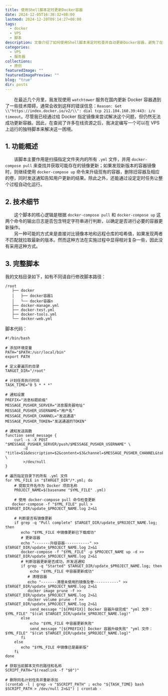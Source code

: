 ```yaml
---
title: 使用Shell脚本定时更新Docker容器
date: 2024-12-05T16:38:32+08:00
lastmod: 2024-12-20T09:14:27+08:00
tags:
  - docker
  - VPS
  - 脚本
description: 文章介绍了如何使用Shell脚本来定时检查并自动更新Docker容器，避免了在国内网络环境下使用watchtower服务遇到的技术障碍。该脚本能够扫描指定文件夹内的.yml文件，并通过docker-compose pull和docker-compose up命令来实现自动化更新、删除旧容器及相应的卷和通知功能。
categories:
  - VPS
  - 服务器
collections:
  - 原创
featuredImage: ""
featuredImagePreview: ""
blog: "true"
dir: posts
---
```


‌‌‌‌　　在最近几个月里，我发现使用 `watchtower` 服务在国内更新 Docker 容器遇到了一些技术障碍，通常会收到这样的错误信息：`Reason: Get \\"https://index.docker.io/v2/\\": dial tcp 211.104.160.39:443: i/o timeout`。尽管我已经通过给 Docker 指定镜像来尝试解决这个问题，但仍然无法成功更新容器。因此，在查阅了许多在线资源之后，我决定编写一个可以在 VPS 上运行的独特脚本来解决这一困境。

## 1. 功能概述

‌‌‌‌　　该脚本主要作用是扫描指定文件夹内的所有 `.yml` 文件，并用 `docker-compose pull` 来查找并获取可能存在的镜像更新；如果发现新版本的容器镜像时，则继续使用 `docker-compose up` 命令来升级现有的容器，删除旧容器及相应的卷，同时发送通知告知用户更新的结果。除此之外，还能通过设定定时任务让整个过程自动化运行。

## 2. 技术细节

‌‌‌‌　　这个脚本的核心逻辑是根据 `docker-compose pull` 和 `docker-compose up` 这两个命令的输出日志是否包含特定字符串进行判断，以确定是否进行必要的容器更新操作。  
‌‌‌‌　　另一种可能的方式来是直接对比镜像本地和远程仓库的哈希值，如果发现两者不匹配就拉取最新的版本。然而这种方法在实施过程中显得相对复杂一些，因此没有采用这种方式。

## 3. 完整脚本  

我的文档目录如下，如有不同请自行修改脚本路径：
```shell
/root
   ├── docker
   │   ├── docker容器1
   │   └── docker容器n
   ├── docker-manage.yml
   ├── docker-test.yml
   ├── docker-tools.yml
   └── docker-web.yml
```

脚本代码：
```shell
#!/bin/bash

# 添加环境变量
PATH="$PATH:/usr/local/bin"
export PATH

# 定义要遍历的目录
TARGET_DIR="/root"

# 计划任务执行时间
TASK_TIME="0 5 * * *"

# 通知设置
PREFIX="消息标题前缀"
MESSAGE_PUSHER_SERVER="消息服务器地址"
MESSAGE_PUSHER_USERNAME="用户名"
MESSAGE_PUSHER_CHANNEL="发送通道"
MESSAGE_PUSHER_TOKEN="发送通道的TOKEN"

# 通知发送函数
function send_message {
    curl -s -X POST "$MESSAGE_PUSHER_SERVER/push/$MESSAGE_PUSHER_USERNAME" \
        -d "title=$1&description=$2&content=$3&channel=$MESSAGE_PUSHER_CHANNEL&token=$MESSAGE_PUSHER_TOKEN&render_mode=code" \
        >/dev/null
}

# 遍历指定目录下的所有 .yml 文件
for YML_FILE in "$TARGET_DIR"/*.yml; do
    # 提取文件名作为 Docker 项目名称
    PROJECT_NAME=$(basename "$YML_FILE" .yml)

    # 使用 docker-compose pull 命令检查更新
   docker-compose -f "$YML_FILE" pull > $TARGET_DIR/update_$PROJECT_NAME.log 2>&1

    # 判断是否有镜像更新
    if grep -q "Pull complete" $TARGET_DIR/update_$PROJECT_NAME.log; then
       echo "$YML_FILE 中镜像更新已下载成功"
       # 更新容器
       echo "-------升级容器-----------" >> $TARGET_DIR/update_$PROJECT_NAME.log 2>&1
       docker-compose -f "$YML_FILE" -p $PROJECT_NAME up -d >> $TARGET_DIR/update_$PROJECT_NAME.log 2>&1
       # 判断容器更新是否成功，并发送通知
       if grep -q "Started" $TARGET_DIR/update_$PROJECT_NAME.log; then
           echo "$YML_FILE 中容器更新成功"
          # 清理容器
          echo "-------清理未使用的镜像及卷-----------" >> $TARGET_DIR/update_$PROJECT_NAME.log 2>&1
          docker image prune -f >> $TARGET_DIR/update_$PROJECT_NAME.log 2>&1
          docker volume prune -f >> $TARGET_DIR/update_$PROJECT_NAME.log 2>&1
           send_message "[${PREFIX}] Docker 容器升级完成" "yml 文件：$YML_FILE" "$(cat $TARGET_DIR/update_$PROJECT_NAME.log)"
       else
           echo "$YML_FILE 中容器更新失败"
           send_message "[${PREFIX}] Docker 容器升级失败" "yml 文件：$YML_FILE" "$(cat $TARGET_DIR/update_$PROJECT_NAME.log)"
       fi
    else
       echo "$YML_FILE 中镜像已是最新版"
    fi
done

# 获取当前脚本文件的路径和名称
SCRIPT_PATH="$(readlink -f "$0")"

# 删除同名计划任务并重新添加
(crontab -l | grep -v "$SCRIPT_PATH" ; echo "${TASK_TIME} bash $SCRIPT_PATH > /dev/null 2>&1") | crontab -
```

